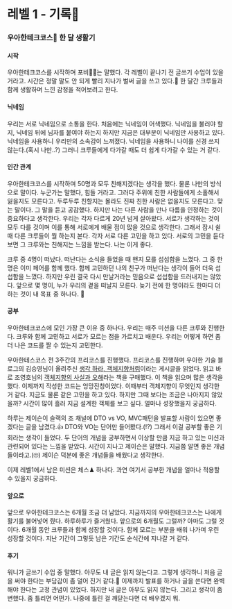 # 레벨 1 - 기록📝

### 우아한테크코스🚀 한 달 생활기

#### 시작

우아한테크코스를 시작하며 포비👨‍🚀는 말했다. 각 레벨이 끝나기 전 글쓰기 수업이 있을 거라고. 시간은 정말 말도 안 되게 빨리 지나가 벌써 글을 쓰고 있다.📆 한 달간 크루들과 함께 생활하며 느낀 감정을 적어보려고 한다.

#### 닉네임

우리는 서로 닉네임으로 소통을 한다. 처음에는 닉네임이 어색했다. 닉네임을 불러야 할지, 닉네임 뒤에 님자를 붙여야 하는지 하지만 지금은 대부분이 닉네임만 사용하고 있다. 닉네임을 사용하니 우리만의 소속감이 느껴졌다.  닉네임을 사용하니 나이를 신경 쓰지 않는다.(혹시 나만..?) 그러니 크루들에게 다가갈 때도 더 쉽게 다가갈 수 있는 거 같다.

#### 인간 관계

우아한테크코스를 시작하며 50명과 모두 친해지겠다는 생각을 했다. 물론 나만의 방식으로 말이다. 누군가는 말했다, 힘들 거라고. 그러다 주위에 친한 사람들에게 소홀해서 잃을지도 모른다고. 두루두루 친할지는 몰라도 진짜 친한 사람은 없을지도 모른다고. 맞는 말이다. 그 말을 듣고 공감했다. 하지만 나는 다른 사람을 만나 다름을 인정하는 것이 중요하다고 생각한다. 우리는 각자 다르게 20년 넘게 살아왔다. 서로가 생각하는 것이 모두 다를 것이며 이를 통해 서로에게 배울 점이 많을 것으로 생각한다. 그래서 잠시 쉴 때 다른 크루들이 뭘 하는지 본다. 각자 서로 다른 고민을 하고 있다. 서로의 고민을 듣다 보면 그 크루와는 친해지는 느낌을 받는다. 나는 이게 좋다. 

크루 중 4명이 떠났다. 떠난다는 소식을 들었을 때 왠지 모를 섭섭함을 느꼈다. 그 중 한 명은 이미 페어를 함께 했다. 함께 고민하던 나의 친구가 떠난다는 생각이 들어 더욱 섭섭함을 느꼈다. 하지만 우린 결국 다시 만날거라는 믿음으로 섭섭함을 드러내지는 않았다. 앞으로 몇 명이, 누가 우리의 곁을 떠날지 모른다. 늦기 전에 한 명이라도 한마디 더 하는 것이 내 목표 중 하나다. 🙌

#### 공부

우아한테크코스에 모인 가장 큰 이유 중 하나다. 우리는 매주 미션을 다른 크루와 진행한다. 크루와 함께 고민하고 서로가 모르는 점을 가르치고 배운다. 우리는 어떻게 하면 좀 더 나은 코드를 짤 수 있는지 고민한다. 

우아한테스코스 전 3주간의 프리코스를 진행했다. 프리코스를 진행하며 우아한 기술 블로그의 김승영님이 올려주신  [생각 하라, 객체지향처럼](http://woowabros.github.io/study/2016/07/07/think_object_oriented.html)이라는 게시글을 읽었다. 읽고 바로 조영호님의 [객체지향의 사실과 오해](https://book.naver.com/bookdb/book_detail.nhn?bid=9145968)라는 책을 구매했다. 이 책을 읽으며 많은 생각을 했다. 이제까지 작성한 코드는 엉망진창이었다. 이때부터 객체지향이 무엇인지 생각한 거 같다. 지금도 물론 같은 고민을 하고 있다. 하지만 그때 보다는 조금은 나아지지 않았을까? 시간이 많이 흘러 지금 설계한 객체를 보고 싶다. 얼마나 성장했을지 궁금하다.

하루는 제이슨이 슬랙의 조 채널에 DTO vs VO, MVC패턴을 발표할 사람이 있으면 좋겠다는 글을 남겼다.👍 DTO와 VO는 단어만 들어봤다.(⁉️) 그래서 이걸 공부할 좋은 기회라는 생각이 들었다. 두 단어의 개념을 공부하면서 이상할 만큼 지금 하고 있는 미션과 관련되어 있다는 느낌을 받았다. 시간이 지나고 제이슨은 말했다. 지금쯤 알면 좋은 개념들이라고.(🙄)  제이슨 덕분에 좋은 개념들을 배웠다고 생각한다.

이제 레벨1에서 남은 미션은 체스♟ 하나다. 과연 여기서 공부한 개념을 얼마나 적용할 수 있을지 궁금하다.

#### 앞으로

앞으로 우아한테크코스는 6개월 조금 더 남았다. 지금까지의 우아한테크코스는 나에게 활기를 불어넣어 줬다. 하루하루가 즐거웠다. 앞으로의 6개월도 그럴까? 아마도 그럴 것이다. 6개월 동안 크루들과 함께 성장할 것이다. 함께 모르는 부분을 배워 나가며 우린 성장할 것이다. 지난 기간이 그렇듯 남은 기간도 순식간에 지나갈 거 같다.

#### 후기

워니가 글쓰기 수업 중 말했다. 아무도 내 글은 읽지 않는다고. 그렇게 생각하니 처음 글을 써야 한다는 부담감이 좀 덜어 진거 같다.🙏 이제까지 발표를 하거나 글을 쓴다면 완벽해야 한다는 고정 관념이 있었다. 하지만 내 글은 아무도 읽지 않는다. 그리고 생각이 좀 변했다. 좀 틀리면 어떤가. 나중에 틀린 걸 깨닫는다면 더 배우겠지 뭐.
